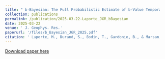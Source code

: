 ```yaml
---
title: " b‐Bayesian: The Full Probabilistic Estimate of b‐Value Temporal Variations for Non‐Truncated Catalogs"
collection: publications
permalink: /publication/2025-03-22-Laporte_JGR_bBayesian
date: 2025-03-22
venue: ' J. Geophys. Res.'
paperurl: '/files/b_Bayesian_JGR_2025.pdf'
citation: ' Laporte, M., Durand, S., Bodin, T., Gardonio, B., & Marsan, D. (2025). b-bayesian: The full Probabilistic estimate of b-value Temporal variations for non-truncated catalogs. Journal of Geophysical Research: Solid Earth, 130, e2024JB029973. https://doi.org/10.1029/2024JB029973 '
---
```


<a href='/files/b_Bayesian_JGR_2025.pdf'>Download paper here</a>